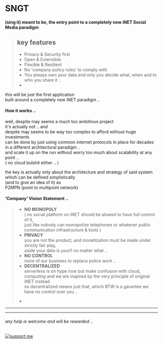 # SNGT
#### (sing it) meant to be, the entry point to a completely new iNET Social Media paradigm 
> ## key features
> - Privacy & Security first
> - Open & Extensible  
> - Flexible & Resilient
> - No 'company policy rules' to comply with
> - You always own your data and only you decide what, when and to who you share it ..
> -

this will be just the first application   
 built around a completely new iNET paradigm ..

#### How it works ..
well, despite may seems a much too ambitious project  
it's actually not .. and  
despite may seems to be way too complex to afford without huge investments   
can be done by just using common internet protocols in place for decades  
in a different architectural paradigm ..  
and scale it up on the run  without worry too much about scalability at any point ..  
( no cloud bulshit either .. )

the key is actually
only about the architecture and strategy of said system  
which can be defined simplistically  
(and to give an idea of it) as  
P2MPN (point to multipoint network)
  
#### 'Company' Vision Statement ..
>- **NO MONOPOLY**    
   ( no social platform on iNET should be alowed to have full control of it,  
     just like nobody can monopolize telephones or whatever public communication infrastructure & tools )
>- **PRIVACY**  
   you are not the product, and monetization must be made under strictly fair play,  
   aside your data is your!! no matter what ..
>- **NO CONTROL**  
   none of our business to replace police work ..  
>- **DECENTRALIZED**  
   serverless is on hype now but make confusion with cloud,  
   computing and we are inspired by the very principle of original iNET instead  
   so decentralized means just that, which BTW is a garantee we have no control over you ..  
   
>- 
<hr/>  

<hr>  

###### any help is welcome and will be rewarded ..
 
[![support me](https://cdn.ko-fi.com/cdn/kofi2.png)](https://ko-fi.com/I2I73SYCI)
